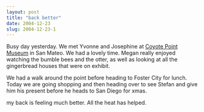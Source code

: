 ```yaml
---
layout: post
title: "back better"
date: 2004-12-23
slug: 2004-12-23-1
---
```


Busy day yesterday.  We met Yvonne and Josephine at  [Coyote Point Museum](http://www.coyoteptmuseum.org/)  in San Mateo.  We had a lovely time.  Megan really enjoyed watching the bumble bees and the otter, as well as looking at all the gingerbread houses that were on exhibit.

We had a walk around the point before heading to Foster City for lunch.  Today we are going shopping and then heading over to see Stefan and give him his present before he heads to San Diego for xmas.

my back is feeling much better.  All the heat has helped. 
